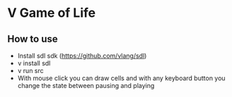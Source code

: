 # V Game of Life

## How to use

- Install sdl sdk (https://github.com/vlang/sdl)
- v install sdl
- v run src
- With mouse click you can draw cells and with any keyboard button you change the state between pausing and playing
